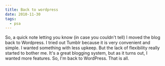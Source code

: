 ```yaml
---
title: Back to wordpress
date: 2010-11-30
tags:
  - psa
---
```


So, a quick note letting you know (in case you couldn't tell) I moved the blog back to Wordpress. I tried out Tumblr because it is very convenient and simple. I wanted something with less upkeep. But the lack of flexibility really started to bother me. It's a great blogging system, but as it turns out, I wanted more features. So, I'm back to WordPress. That is all.
